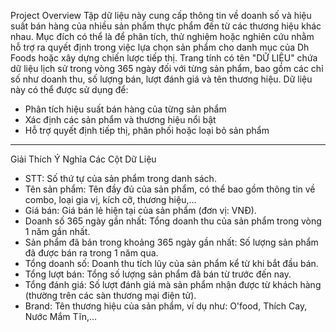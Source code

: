 Project Overview
Tập dữ liệu này cung cấp thông tin về doanh số và hiệu suất bán hàng của nhiều sản phẩm thực phẩm đến từ các thương hiệu khác nhau. Mục đích có thể là để phân tích, thử nghiệm hoặc nghiên cứu nhằm hỗ trợ ra quyết định trong việc lựa chọn sản phẩm cho danh mục của Dh Foods hoặc xây dựng chiến lược tiếp thị.
Trang tính có tên "DỮ LIỆU" chứa dữ liệu lịch sử trong vòng 365 ngày đối với từng sản phẩm, bao gồm các chỉ số như doanh thu, số lượng bán, lượt đánh giá và tên thương hiệu.
Dữ liệu này có thể được sử dụng để:
-	Phân tích hiệu suất bán hàng của từng sản phẩm
-	Xác định các sản phẩm và thương hiệu nổi bật
-	Hỗ trợ quyết định tiếp thị, phân phối hoặc loại bỏ sản phẩm
________________________________________
Giải Thích Ý Nghĩa Các Cột Dữ Liệu
-	STT: Số thứ tự của sản phẩm trong danh sách.
-	Tên sản phẩm: Tên đầy đủ của sản phẩm, có thể bao gồm thông tin về combo, loại gia vị, kích cỡ, thương hiệu,...
-	Giá bán: Giá bán lẻ hiện tại của sản phẩm (đơn vị: VNĐ).
-	Doanh số 365 ngày gần nhất: Tổng doanh thu của sản phẩm trong vòng 1 năm gần nhất.
-	Sản phẩm đã bán trong khoảng 365 ngày gần nhất: Số lượng sản phẩm đã được bán ra trong 1 năm qua.
-	Tổng doanh số: Doanh thu tích lũy của sản phẩm kể từ khi bắt đầu bán.
-	Tổng lượt bán: Tổng số lượng sản phẩm đã bán từ trước đến nay.
-	Tổng đánh giá: Số lượt đánh giá mà sản phẩm nhận được từ khách hàng (thường trên các sàn thương mại điện tử).
-	Brand: Tên thương hiệu của sản phẩm, ví dụ như: O'food, Thích Cay, Nước Mắm Tĩn,...

